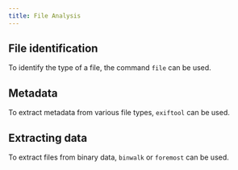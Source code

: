 ```yaml
---
title: File Analysis
---
```


## File identification
To identify the type of a file, the command `file` can be used.

## Metadata
To extract metadata from various file types, `exiftool` can be used.

## Extracting data
To extract files from binary data, `binwalk` or `foremost` can be used.
